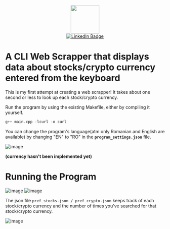 <div id = "header" align = "center">
  <img src = "https://avatars.githubusercontent.com/u/95591065?v=4" width = 90/>
  <div id="badges">
  <a href="https://www.linkedin.com/in/calin-basturea-349a15234/">
    <img src="https://img.shields.io/badge/LinkedIn-blue?style=for-the-badge&logo=linkedin&logoColor=white" alt="LinkedIn Badge"/>
  </a>
  </div>
</div>

# A CLI Web Scrapper that displays data about stocks/crypto currency entered from the keyboard

This is my first attempt at creating a web scrapper! It takes about one second or less to look up each stock/crypto currency.

Run the program by using the existing Makefile, either by compiling it yourself.
```cpp
g++ main.cpp -lcurl -o curl
```

 You can change the program's language(atm only Romanian and English are available) by changing "EN" to "RO" in the <code><b>program_settings.json</b></code> file.
 

 
 ![image](https://user-images.githubusercontent.com/95591065/197540432-7d78081e-a2b5-4de6-b984-28943678c46b.png)
 
<b> (currency hasn't been implemented yet) </b>

<h1>Running the Program</h1>

![image](https://user-images.githubusercontent.com/95591065/197541958-34ae4ce8-3f50-4d2a-b219-3d70632bcd71.png)
![image](https://user-images.githubusercontent.com/95591065/197542210-8415a72c-c5ae-47f2-8d41-42df04cb6512.png)

The json file <code>pref_stocks.json / pref_crypto.json</code> keeps track of each stock/crypto currency and the number of times you've searched for that stock/crypto currency.

![image](https://user-images.githubusercontent.com/95591065/197542464-ce40f28e-4f08-4e27-a050-b6bdfa4d08f8.png)
